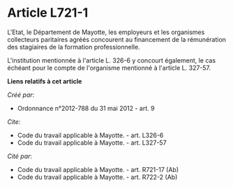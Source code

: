 # Article L721-1

L'Etat, le Département de Mayotte, les employeurs et les organismes collecteurs paritaires agréés concourent au financement
de la rémunération des stagiaires de la formation professionnelle. 

L'institution mentionnée à l'article L. 326-6 y concourt également, le cas échéant pour le compte de l'organisme mentionné à
l'article L. 327-57.

**Liens relatifs à cet article**

_Créé par_:

  - Ordonnance n°2012-788 du 31 mai 2012 - art. 9

_Cite_:

  - Code du travail applicable à Mayotte. - art. L326-6
  - Code du travail applicable à Mayotte. - art. L327-57

_Cité par_:

  - Code du travail applicable à Mayotte. - art. R721-17 (Ab)
  - Code du travail applicable à Mayotte. - art. R722-2 (Ab)
